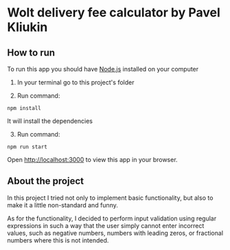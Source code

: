 # Wolt delivery fee calculator by Pavel Kliukin

## How to run

To run this app you should have [Node.js](https://nodejs.org/) installed on your computer

1. In your terminal go to this project's folder

2. Run command:

```
npm install
```
It will install the dependencies

3. Run command:

```
npm run start
```
Open [http://localhost:3000](http://localhost:3000) to view this app in your browser.


## About the project

In this project I tried not only to implement basic functionality, but also to make it a little non-standard and funny.  

As for the functionality, I decided to perform input validation using regular expressions in such a way that the user simply cannot enter incorrect values, such as negative numbers, numbers with leading zeros, or fractional numbers where this is not intended.

